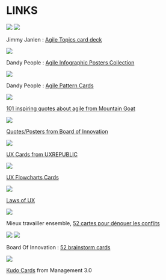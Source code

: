 # LINKS

![](Agile-Topics-Cards2.jpg)
![](Agile-Topics-Cards1.jpg)

Jimmy Janlen : [Agile Topics card deck](https://blog.crisp.se/2015/10/08/jimmyjanlen/agile-topics-card-deck)

![](dandy-people-collection.jpg)

Dandy People : [Agile Infographic Posters Collection]( https://dandypeople.com/blog/agile-explained-infographic-posters-collection/)

![](Agile-Pattern-Cards.jpg)

Dandy People : [Agile Pattern Cards](https://media.dandypeople.com/2018/02/free-Pattern-Cards-Print-2018.pdf)

![](101-agile-quotes.jpg)

[101 inspiring quotes about agile from Mountain Goat](https://www.mountaingoatsoftware.com/email-tips)

![](board-of-innovation3.jpg)

[Quotes/Posters from Board of Innovation](https://www.boardofinnovation.com/tools/innovation-posters/)

![](ux-tools.png)

[UX Cards from UXREPUBLIC ](https://www.ux-republic.com/boutique/)

![](ux-flowcharts.png)

[UX Flowcharts Cards](https://www.uxflowcharts.com/)

![](law-of-pragnanz.jpg)

[Laws of UX](https://lawsofux.com/)

![](Mieux-Travailler-Ensemble.jpg)

Mieux travailler ensemble, [52 cartes pour dénouer les conflits](http://www.outilsetpratiquedelamediation.com/?page_id=6812)

![](board-of-innovation1.jpg)
![](board-of-innovation2.jpg)

Board Of Innovation : [52 brainstorm cards](https://www.boardofinnovation.com/tools/brainstorm-cards/)

![](kudo-cards.jpg)

[Kudo Cards](https://management30.com/shop/kudo-cards/) from Management 3.0